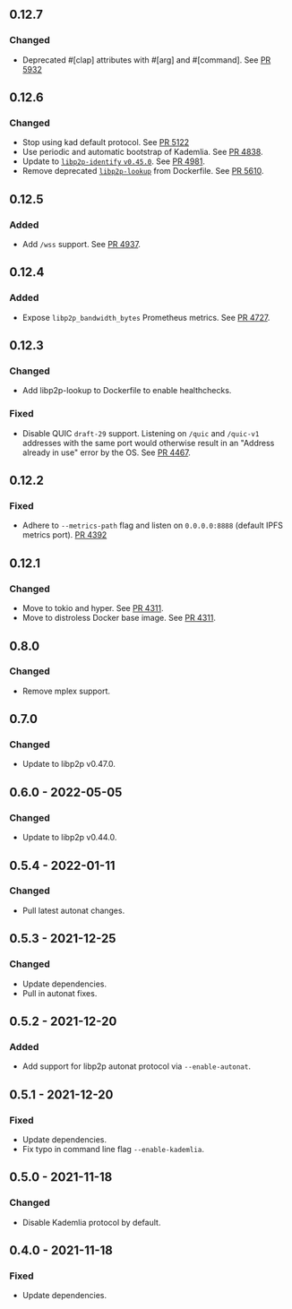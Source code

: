 ## 0.12.7

### Changed

- Deprecated #[clap] attributes with #[arg] and #[command].
  See [PR 5932](https://github.com/libp2p/rust-libp2p/pull/5932)

## 0.12.6

### Changed

- Stop using kad default protocol.
  See [PR 5122](https://github.com/libp2p/rust-libp2p/pull/5122)
- Use periodic and automatic bootstrap of Kademlia.
  See [PR 4838](https://github.com/libp2p/rust-libp2p/pull/4838).
- Update to [`libp2p-identify` `v0.45.0`](protocols/identify/CHANGELOG.md#0450).
  See [PR 4981](https://github.com/libp2p/rust-libp2p/pull/4981).
- Remove deprecated [`libp2p-lookup`](https://github.com/mxinden/libp2p-lookup) from Dockerfile.
  See [PR 5610](https://github.com/libp2p/rust-libp2p/pull/5610).

## 0.12.5

### Added

- Add `/wss` support.
  See [PR 4937](https://github.com/libp2p/rust-libp2p/pull/4937).

## 0.12.4

### Added

- Expose `libp2p_bandwidth_bytes` Prometheus metrics.
  See [PR 4727](https://github.com/libp2p/rust-libp2p/pull/4727).

## 0.12.3

### Changed

- Add libp2p-lookup to Dockerfile to enable healthchecks.

### Fixed

- Disable QUIC `draft-29` support.
  Listening on `/quic` and `/quic-v1` addresses with the same port would otherwise result in an "Address already in use" error by the OS.
  See [PR 4467].

[PR 4467]: https://github.com/libp2p/rust-libp2p/pull/4467

## 0.12.2

### Fixed

- Adhere to `--metrics-path` flag and listen on `0.0.0.0:8888` (default IPFS metrics port).
  [PR 4392]

[PR 4392]: https://github.com/libp2p/rust-libp2p/pull/4392

## 0.12.1

### Changed

- Move to tokio and hyper.
  See [PR 4311].
- Move to distroless Docker base image.
  See [PR 4311].

[PR 4311]: https://github.com/libp2p/rust-libp2p/pull/4311

## 0.8.0

### Changed

- Remove mplex support.

## 0.7.0

### Changed

- Update to libp2p v0.47.0.

## 0.6.0 - 2022-05-05

### Changed

- Update to libp2p v0.44.0.

## 0.5.4 - 2022-01-11

### Changed

- Pull latest autonat changes.

## 0.5.3 - 2021-12-25

### Changed

- Update dependencies.
- Pull in autonat fixes.

## 0.5.2 - 2021-12-20

### Added

- Add support for libp2p autonat protocol via `--enable-autonat`.

## 0.5.1 - 2021-12-20

### Fixed

- Update dependencies.
- Fix typo in command line flag `--enable-kademlia`.

## 0.5.0 - 2021-11-18

### Changed

- Disable Kademlia protocol by default.

## 0.4.0 - 2021-11-18

### Fixed

- Update dependencies.
